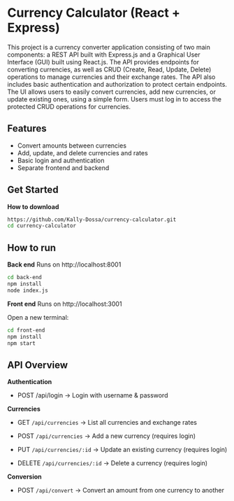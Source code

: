 # Currency Calculator (React + Express)

This project is a currency converter application consisting of two main components: a REST API built with Express.js and a Graphical User Interface (GUI) built using React.js.
The API provides endpoints for converting currencies, as well as CRUD (Create, Read, Update, Delete) operations to manage currencies and their exchange rates. The API also includes basic authentication and authorization to protect certain endpoints.
The UI allows users to easily convert currencies, add new currencies, or update existing ones, using a simple form. Users must log in to access the protected CRUD operations for currencies.

## Features
- Convert amounts between currencies  
- Add, update, and delete currencies and rates  
- Basic login and authentication  
- Separate frontend and backend
  
## Get Started
**How to download**
```bash
https://github.com/Kally-Dossa/currency-calculator.git
cd currency-calculator
```

## How to run

**Back end** Runs on http://localhost:8001

```bash
cd back-end
npm install
node index.js
```

**Front end** Runs on http://localhost:3001

Open a new terminal:
```bash
cd front-end
npm install
npm start
```

## API Overview
**Authentication**

- POST /api/login → Login with username & password

**Currencies**

- GET `/api/currencies` → List all currencies and exchange rates

- POST `/api/currencies` → Add a new currency (requires login)

- PUT `/api/currencies/:id` → Update an existing currency (requires login)

- DELETE `/api/currencies/:id` → Delete a currency (requires login)

**Conversion**

- POST `/api/convert` → Convert an amount from one currency to another

  

